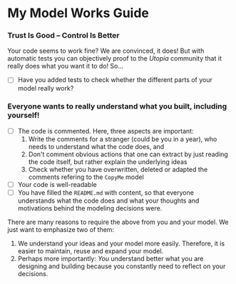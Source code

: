 # My Model Works Guide

### Trust Is Good – Control Is Better

Your code seems to work fine? We are convinced, it does! But with automatic tests you can objectively proof to the _Utopia_ community that it really does what you want it to do! So...

- [ ] Have you added tests to check whether the different parts of your model really work?

### Everyone wants to really understand what you built, including yourself!

- [ ] The code is commented. Here, three aspects are important: 
    1.  Write the comments for a stranger (could be you in a year), who needs to understand what the code does, and 
    2.  Don't comment obvious actions that one can extract by just reading the code itself, but rather explain the underlying ideas
    3. Check whether you have overwritten, deleted or adapted the comments refering to the `CopyMe` model
- [ ] Your code is well-readable
- [ ] You have filled the `README.md` with content, so that everyone understands what the code does and what your thoughts and motivations behind the modeling decisions were.

There are many reasons to require the above from you and your model. We just want to emphasize two of them:

1. We understand your ideas and your model more easily. Therefore, it is easier to maintain, reuse and expand your model.
2. Perhaps more importantly: _You_ understand better what you are designing and building because you constantly need to reflect on your decisions.
